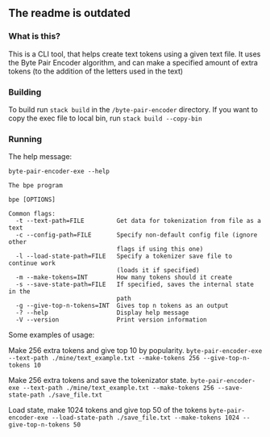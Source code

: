 ## The readme is outdated

### What is this?

This is a CLI tool, that helps create text tokens using a given text file.
It uses the Byte Pair Encoder algorithm, and can make a specified amount of extra tokens
(to the addition of the letters used in the text)

### Building

To build run `stack build` in the `/byte-pair-encoder` directory.
If you want to copy the exec file to local bin,
run `stack build --copy-bin`

### Running

The help message:

`byte-pair-encoder-exe --help`

```
The bpe program

bpe [OPTIONS]

Common flags:
  -t --text-path=FILE         Get data for tokenization from file as a text
  -c --config-path=FILE       Specify non-default config file (ignore other
                              flags if using this one)
  -l --load-state-path=FILE   Specify a tokenizer save file to continue work
                              (loads it if specified)
  -m --make-tokens=INT        How many tokens should it create
  -s --save-state-path=FILE   If specified, saves the internal state in the
                              path
  -g --give-top-n-tokens=INT  Gives top n tokens as an output
  -? --help                   Display help message
  -V --version                Print version information
```

Some examples of usage:

Make 256 extra tokens and give top 10 by popularity.
`byte-pair-encoder-exe --text-path ./mine/text_example.txt --make-tokens 256 --give-top-n-tokens 10`

Make 256 extra tokens and save the tokenizator state.
`byte-pair-encoder-exe --text-path ./mine/text_example.txt --make-tokens 256 --save-state-path ./save_file.txt`

Load state, make 1024 tokens and give top 50 of the tokens
`byte-pair-encoder-exe --load-state-path ./save_file.txt --make-tokens 1024 --give-top-n-tokens 50`